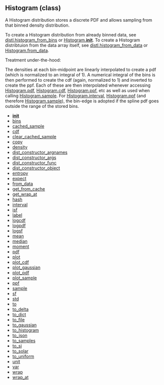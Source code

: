 ## Histogram (class)


A Histogram distribution stores a discrete PDF and allows sampling from
that binned density distribution.

To create a Histogram distribution from already binned data, see
[distl.histogram_from_bins](distl.histogram_from_bins.md) or [Histogram.__init__](Histogram.__init__.md).  To create a
Histogram distribtuion from the data array itself, see
[distl.histogram_from_data](distl.histogram_from_data.md) or [Histogram.from_data](Histogram.from_data.md).

Treatment under-the-hood:

The densities at each bin-midpoint are linearly interpolated to create
a pdf (which is normalized to an integral of 1).  A numerical integral
of the bins is then performed to create the cdf (again, normalized to 1)
and inverted to create the ppf.  Each of these are then interpolated
whenever accessing [Histogram.pdf](Histogram.pdf.md), [Histogram.cdf](Histogram.cdf.md), [Histogram.ppf](Histogram.ppf.md), etc as
well as used when calling [Histogram.sample](Histogram.sample.md).  For [Histogram.interval](Histogram.interval.md),
[Histogram.ppf](Histogram.ppf.md) (and therefore [Histogram.sample](Histogram.sample.md)),
the bin-edge is adopted if the spline pdf goes outside the range of the
stored bins.



* [__init__](Histogram.__init__.md)
* [bins](Histogram.bins.md)
* [cached_sample](Histogram.cached_sample.md)
* [cdf](Histogram.cdf.md)
* [clear_cached_sample](Histogram.clear_cached_sample.md)
* [copy](Histogram.copy.md)
* [density](Histogram.density.md)
* [dist_constructor_argnames](Histogram.dist_constructor_argnames.md)
* [dist_constructor_args](Histogram.dist_constructor_args.md)
* [dist_constructor_func](Histogram.dist_constructor_func.md)
* [dist_constructor_object](Histogram.dist_constructor_object.md)
* [entropy](Histogram.entropy.md)
* [expect](Histogram.expect.md)
* [from_data](Histogram.from_data.md)
* [get_from_cache](Histogram.get_from_cache.md)
* [get_wrap_at](Histogram.get_wrap_at.md)
* [hash](Histogram.hash.md)
* [interval](Histogram.interval.md)
* [isf](Histogram.isf.md)
* [label](Histogram.label.md)
* [logcdf](Histogram.logcdf.md)
* [logpdf](Histogram.logpdf.md)
* [logsf](Histogram.logsf.md)
* [mean](Histogram.mean.md)
* [median](Histogram.median.md)
* [moment](Histogram.moment.md)
* [pdf](Histogram.pdf.md)
* [plot](Histogram.plot.md)
* [plot_cdf](Histogram.plot_cdf.md)
* [plot_gaussian](Histogram.plot_gaussian.md)
* [plot_pdf](Histogram.plot_pdf.md)
* [plot_sample](Histogram.plot_sample.md)
* [ppf](Histogram.ppf.md)
* [sample](Histogram.sample.md)
* [sf](Histogram.sf.md)
* [std](Histogram.std.md)
* [to](Histogram.to.md)
* [to_delta](Histogram.to_delta.md)
* [to_dict](Histogram.to_dict.md)
* [to_file](Histogram.to_file.md)
* [to_gaussian](Histogram.to_gaussian.md)
* [to_histogram](Histogram.to_histogram.md)
* [to_json](Histogram.to_json.md)
* [to_samples](Histogram.to_samples.md)
* [to_si](Histogram.to_si.md)
* [to_solar](Histogram.to_solar.md)
* [to_uniform](Histogram.to_uniform.md)
* [unit](Histogram.unit.md)
* [var](Histogram.var.md)
* [wrap](Histogram.wrap.md)
* [wrap_at](Histogram.wrap_at.md)
